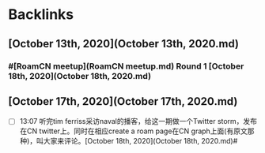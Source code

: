 
# Backlinks
## [October 13th, 2020](October 13th, 2020.md)

### #[RoamCN meetup](RoamCN meetup.md) Round 1 [October 18th, 2020](October 18th, 2020.md)

## [October 17th, 2020](October 17th, 2020.md)
- [ ] 13:07 听完tim ferriss采访naval的播客，给这一期做一个Twitter storm，发布在CN twitter上。同时在相应create a roam page在CN graph上面(有原文那种)，叫大家来评论。[October 18th, 2020](October 18th, 2020.md)#

